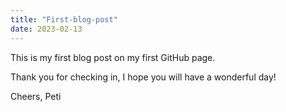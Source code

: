 ```yaml
---
title: "First-blog-post"
date: 2023-02-13
---
```


This is my first blog post on my first GitHub page.

Thank you for checking in, I hope you will have a wonderful day!

Cheers,
Peti
